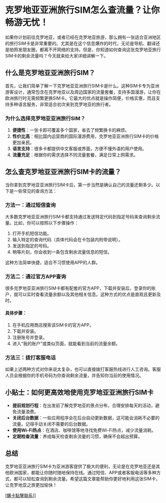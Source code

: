 # 克罗地亚亚洲旅行SIM怎么查流量？让你畅游无忧！

如果你计划前往克罗地亚，或者已经在克罗地亚旅游，那么拥有一张适合亚洲地区的旅行SIM卡是非常重要的。尤其是在这个信息爆炸的时代，无论是导航、翻译还是拍照发朋友圈，都离不开网络的支持。但是，你知道如何查询这张克罗地亚旅行SIM卡的剩余流量吗？今天就来给大家详细讲解一下。

## 什么是克罗地亚亚洲旅行SIM？

首先，让我们简单了解一下克罗地亚亚洲旅行SIM卡是什么。这种SIM卡专为亚洲游客设计，通常包含在克罗地亚以及周边国家的流量套餐，支持多国漫游，让你在欧洲旅行时无需频繁更换SIM卡。它最大的优点就是操作简便，价格实惠，而且支持多种语言服务，非常适合初次来到克罗地亚的旅行者。

### 为什么选择克罗地亚亚洲旅行SIM？

1. **便捷性**：一张卡即可覆盖多个国家，省去了频繁换卡的麻烦。
2. **性价比高**：相比国内运营商的国际漫游费用，克罗地亚亚洲旅行SIM卡的价格更加亲民。
3. **语言支持**：很多卡都提供中文客服或界面，方便不懂外语的用户使用。
4. **流量充足**：根据你的需求选择不同流量套餐，满足日常上网需求。

## 怎么查克罗地亚亚洲旅行SIM卡的流量？

当你拿到克罗地亚亚洲旅行SIM卡后，第一步当然是确认自己的流量还剩多少。以下是一些常见的查询方法：

### 方法一：通过短信查询

大多数克罗地亚亚洲旅行SIM卡都支持通过发送特定代码到指定号码来查询剩余流量。比如，你可以按照以下步骤操作：

1. 打开手机短信功能。
2. 输入特定的查询代码（具体代码会在卡包装内附带说明）。
3. 发送到指定的号码。
4. 稍等片刻，你会收到一条包含剩余流量信息的短信。

这种方法简单快捷，适合不习惯使用APP的人群。

### 方法二：通过官方APP查询

很多克罗地亚亚洲旅行SIM卡都有配套的官方APP，下载并安装后，登录你的账户，就可以实时查看流量余额以及其他相关信息。这种方式的优点是直观且更新及时。

#### 具体步骤：
1. 在手机应用商店搜索该SIM卡的官方APP。
2. 下载并安装。
3. 注册账号并登录。
4. 进入“我的账户”或类似页面，就能看到当前的流量余额。

### 方法三：拨打客服电话

如果上述两种方式对你来说太复杂，也可以直接拨打客服热线进行人工咨询。客服人员会根据你的手机号码为你查询剩余流量，并告知你当前的使用情况。

## 小贴士：如何更高效地使用克罗地亚亚洲旅行SIM卡

- **提前规划行程**：在出发前了解克罗地亚的景点分布，合理安排每天的活动，避免流量浪费。
- **关闭后台数据**：一些应用程序会在后台自动更新数据，这可能会消耗不必要的流量。记得手动关闭不需要的后台数据。
- **使用Wi-Fi热点**：在酒店、咖啡馆等地寻找免费Wi-Fi热点，减少流量消耗。
- **定期检查流量**：养成每天检查剩余流量的习惯，确保不会超出预算。

## 总结

克罗地亚亚洲旅行SIM卡为亚洲游客提供了极大的便利，无论是在克罗地亚还是其他欧洲国家，都能让你随时随地保持在线。通过短信、APP或者客服电话等多种方式，都可以轻松查询到剩余流量。希望这篇文章能帮助你更好地利用这张SIM卡，让克罗地亚之旅更加愉快！

[[購卡點擊聯系](https://t.me/s/esim1088)]]